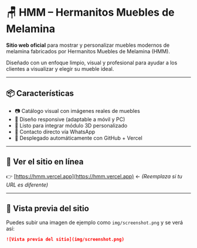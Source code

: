 # 🪑 HMM – Hermanitos Muebles de Melamina

**Sitio web oficial** para mostrar y personalizar muebles modernos de melamina fabricados por Hermanitos Muebles de Melamina (HMM).

Diseñado con un enfoque limpio, visual y profesional para ayudar a los clientes a visualizar y elegir su mueble ideal.

---

## 📦 Características

- 📷 Catálogo visual con imágenes reales de muebles
- 🎨 Diseño responsive (adaptable a móvil y PC)
- 🧩 Listo para integrar módulo 3D personalizado
- 📱 Contacto directo vía WhatsApp
- 🚀 Desplegado automáticamente con GitHub + Vercel

---

## 🚀 Ver el sitio en línea

👉 [https://hmm.vercel.app](https://hmm.vercel.app) ← *(Reemplaza si tu URL es diferente)*

---

## 📸 Vista previa del sitio

Puedes subir una imagen de ejemplo como `img/screenshot.png` y se verá así:

```markdown
![Vista previa del sitio](img/screenshot.png)
